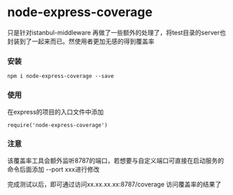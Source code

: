# node-express-coverage

只是针对istanbul-middleware 再做了一些额外的处理了，将test目录的server也封装到了一起来而已。然使用者更加无感的得到覆盖率


### 安装

```
npm i node-express-coverage --save
```

### 使用
在express的项目的入口文件中添加
```
require('node-express-coverage')
```

### 注意
该覆盖率工具会额外监听8787的端口，若想要与自定义端口可直接在启动服务的命令后面添加 --port  xxx进行修改


完成测试以后，即可通过访问xx.xx.xx.xx:8787/coverage 访问覆盖率的结果了